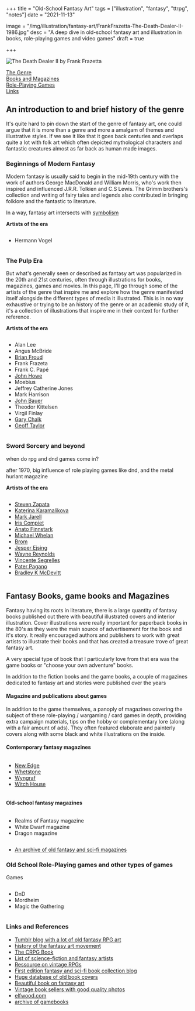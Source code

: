 +++
title = "Old-School Fantasy Art"
tags = ["illustration", "fantasy", "ttrpg", "notes"]
date = "2021-11-13"

image = "/img/illustration/fantasy-art/FrankFrazetta-The-Death-Dealer-II-1986.jpg"
desc = "A deep dive in old-school fantasy art and illustration in books, role-playing games and video games"
draft = true

+++

<div class="half">

![The Death Dealer II by Frank Frazetta](/img/illustration/fantasy-art/FrankFrazetta-The-Death-Dealer-II-1986.jpg "The Death Dealer II by Frank Frazetta")

</div>

<div class="table-of-contents">

[The Genre](#an-introduction-to-the-genre)  
[Books and Magazines](#fantasy-books-and-magazines)  
[Role-Playing Games](#old-school-role-playing-games-and-other-types-of-games)  
[Links](#links-and-references)

</div>

## An introduction to and brief history of the genre

It's quite hard to pin down the start of the genre of fantasy art, one could argue that it is more than a genre and more a amalgam of themes and illustrative styles. If we see it like that it goes back centuries and overlaps quite a lot with folk art which often depicted mythological characters and fantastic creatures almost as far back as human made images.

### Beginnings of Modern Fantasy

Modern fantasy is usually said to begin in the mid-19th century with the work of authors George MacDonald and William Morris, who's work then inspired and influenced J.R.R. Tolkien and C.S Lewis. The Grimm brothers's collection and writing of fairy tales and legends also contributed in bringing folklore and the fantastic to literature.

In a way, fantasy art intersects with [symbolism](/works/illustration/symbolism/)

**Artists of the era**

<div class="columns medium-padding-bottom no-margin-inside">

- Hermann Vogel

</div>

### The Pulp Era

But what's generally seen or described as fantasy art was popularized in the 20th and 21st centuries, often through illustrations for books, magazines, games and movies. In this page, I'll go through some of the artists of the genre that inspire me and explore how the genre manifested itself alongside the different types of media it illustrated. This is in no way exhaustive or trying to be an history of the genre or an academic study of it, it's a collection of illustrations that inspire me in their context for further reference.

**Artists of the era**

<div class="columns medium-padding-bottom no-margin-inside">

- Alan Lee
- Angus McBride
- [Brian Froud](https://www.ferniebrae.com/brian-froud)
- Frank Frazeta
- Frank C. Papé
- [John Howe](https://www.john-howe.com/blog/)
- Moebius
- Jeffrey Catherine Jones
- Mark Harrison
- [John Bauer](https://johnbauerillustrations.com/)
- Theodor Kittelsen
- Virgil Finlay
- [Gary Chalk](http://garychalkillustration.com/)
- [Geoff Taylor](https://geofftaylor-artist.com/)

</div>

### Sword Sorcery and beyond

when do rpg and dnd games come in?

after 1970, big influence of role playing games like dnd, and the metal hurlant magazine

**Artists of the era**

<div class="columns medium-padding-bottom no-margin-inside">

- [Steven Zapata](https://www.stevenzapata.com/)
- [Katerina Karamalikova](https://www.instagram.com/kara_malikova.art/)
- [Mark Jarell](https://markjarrellart.com)
- [Iris Compiet](https://iriscompiet.art/)
- [Anato Finnstark](https://anto-finnstark.artstation.com/)
- [Michael Whelan](https://www.michaelwhelan.com/)
- [Brom](https://www.bromart.com/)
- [Jesper Ejsing](http://jesperejsing.com/)
- [Wayne Reynolds](https://www.waynereynolds.com/)
- [Vincente Segrelles](http://www.segrelles.com/)
- [Pater Pagano](https://peterpaganographics.com/)
- [Bradley K McDevitt](http://www.bradleykmcdevitt.net/art.htm)

</div>

## Fantasy Books, game books and Magazines

Fantasy having its roots in literature, there is a large quantity of fantasy books published out there with beautiful illustrated covers and interior illustration. Cover illustrations were really important for paperback books in the 80's as they were the main source of advertisement for the book and it's story. It really encouraged authors and publishers to work with great artists to illustrate their books and that has created a treasure trove of great fantasy art.

A very special type of book that I particularly love from that era was the game books or "choose your own adventure" books.

In addition to the fiction books and the game books, a couple of magazines dedicated to fantasy art and stories were published over the years

#### Magazine and publications about games

In addition to the game themselves, a panoply of magazines covering the subject of these role-playing / wargaming / card games in depth, providing extra campaign materials, tips on the hobby or complementary lore (along with a fair amount of ads). They often featured elaborate and painterly covers along with some black and white illustrations on the inside.

#### Contemporary fantasy magazines

<div class="columns medium-padding-bottom no-margin-inside">

- [New Edge](https://newedgeswordandsorcery.com/)
- [Whetstone](https://whetstonemag.blogspot.com/)
- [Wyngraf](https://wyngraf.com/)
- [Witch House](https://witchhousemag.blogspot.com/)

</div>

#### Old-school fantasy magazines

<div class="columns medium-padding-bottom no-margin-inside">

- Realms of Fantasy magazine
- White Dwarf magazine
- Dragon magazine

</div>


- [An archive of old fantasy and sci-fi magazines](http://www.luminist.org/archives/SF/)


### Old School Role-Playing games and other types of games

Games

<div class="columns medium-padding-bottom no-margin-inside">

- DnD  
- Mordheim  
- Magic the Gathering

</div>

### Links and References

- [Tumblr blog with a lot of old fantasy RPG art](https://oldschoolfrp.tumblr.com/)
- [history of the fantasy art movement](http://www.arthistoryarchive.com/arthistory/fantasy/)
- [The CRPG Book](https://crpgbook.wordpress.com/)
- [List of science-fiction and fantasy artists](https://en.wikipedia.org/wiki/List_of_science_fiction_and_fantasy_artists)
- [Ressource on vintage RPGs](https://www.vintagerpg.com/)  
- [First edition fantasy and sci-fi book collection blog](http://firsteditionfantasy.blogspot.com/)  
- [Huge database of old book covers](https://www.coverbrowser.com/)  
- [Beautiful book on fantasy art](https://www.taschen.com/pages/en/catalogue/graphic_design/all/01182/facts.masterpieces_of_fantasy_art.htm)  
- [Vintage book sellers with good quality photos](https://www.lwcurrey.com/)
- [elfwood.com](http://web.archive.org/web/20010622100806/http://elfwood.lysator.liu.se/elfwood.html)
- [archive of gamebooks](https://gamebooks.org/Series/List)
